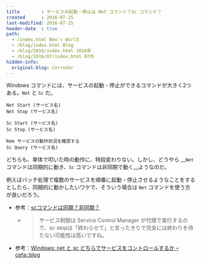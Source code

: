 ```yaml
---
title        : サービスの起動・停止は Net コマンド？Sc コマンド？
created      : 2016-07-25
last-modified: 2016-07-25
header-date  : true
path:
  - /index.html Neo's World
  - /blog/index.html Blog
  - /blog/2016/index.html 2016年
  - /blog/2016/07/index.html 07月
hidden-info:
  original-blog: Corredor
---
```


Windows コマンドには、サービスの起動・停止ができるコマンドが大きく2つある。`Net` と `Sc` だ。

```batch
Net Start (サービス名)
Net Stop (サービス名)

Sc Start (サービス名)
Sc Stop (サービス名)

Rem サービスの動作状況を確認する
Sc Query (サービス名)
```

どちらも、単体で叩いた時の動作に、特段変わりない。しかし、どうやら __`Net` コマンドは同期的に動き、`Sc` コマンドは非同期で動く__ようなのだ。

例えばバッチ処理で複数のサービスを順番に起動・停止させるようなことをするとしたら、同期的に動かしたいワケで、そういう場合は `Net` コマンドを使う方が良いだろう。

- 参考：[scコマンドは同期？非同期？](https://social.msdn.microsoft.com/Forums/ja-JP/1a46ed75-13f3-495f-8497-764d234e8b7d/sc?forum=windowsgeneraldevelopmentissuesja)
  - > サービス制御は Service Control Manager が代理で実行するので、sc stopは「終わらせて」と言ったきりで完全には終わりを待たない可能性は高いですね。
- 参考：[Windows: net と sc どちらでサービスをコントロールするか – cefa::blog](http://cefa.sakura.ne.jp/cefablog/2012/01/22/windows-net%E3%81%A8sc%E3%81%A9%E3%81%A1%E3%82%89%E3%81%A7%E3%82%B5%E3%83%BC%E3%83%93%E3%82%B9%E3%82%92%E3%82%B3%E3%83%B3%E3%83%88%E3%83%AD%E3%83%BC%E3%83%AB%E3%81%99%E3%82%8B%E3%81%8B/)

